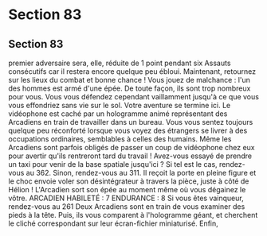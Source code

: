 # Section 83

## Section 83

premier adversaire sera, elle, réduite de 1 point pendant six
Assauts consécutifs car il restera encore quelque peu ébloui.
Maintenant, retournez sur les lieux du combat et bonne chance !
Vous jouez de malchance : l'un des hommes est armé d'une épée.
De toute façon, ils sont trop nombreux pour vous. Vous vous
défendez cependant vaillamment jusqu'à ce que vous vous
effondriez sans vie sur le sol. Votre aventure se termine ici.
Le vidéophone est caché par un hologramme animé représentant
des Arcadiens en train de travailler dans un bureau. Vous vous
sentez toujours quelque peu réconforté lorsque vous voyez des
étrangers se livrer à des occupations ordinaires, semblables à
celles des humains. Même les Arcadiens sont parfois obligés de
passer un coup de vidéophone chez eux pour avertir qu'ils
rentreront tard du travail ! Avez-vous essayé de prendre un taxi
pour venir de la base spatiale jusqu'ici ? Si tel est le cas, rendez-
vous au 362. Sinon, rendez-vous au 311.
Il reçoit la porte en pleine figure et le choc envoie voler son
désintégrateur à travers la pièce, juste à côté de Hélion !
L'Arcadien sort son épée au moment même où vous dégainez le
vôtre.
ARCADIEN HABILETÉ : 7 ENDURANCE : 8
Si vous êtes vainqueur, rendez-vous au 261
Deux Arcadiens sont en train de vous examiner des pieds à la
tête. Puis, ils vous comparent à l'hologramme géant, et cherchent
le cliché correspondant sur leur écran-fichier miniaturisé. Enfin,